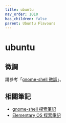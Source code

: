 ```yaml
---
title: ubuntu
nav_order: 1010
has_children: false
parent: Ubuntu Flavours
---
```



# ubuntu


## 微調

請參考「[gnome-shell 微調](https://samwhelp.github.io/note-about-ubuntu/read/desktop_environment/gnome-shell/)」。


## 相關筆記

* [gnome-shell 探索筆記](https://samwhelp.github.io/note-about-gnome-shell/)
* [Elementary OS 探索筆記](https://samwhelp.github.io/note-about-elementary-os/#elementary-os-%E5%BE%AE%E8%AA%BF)
